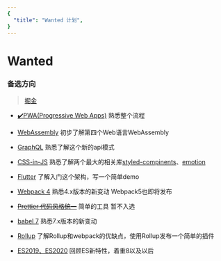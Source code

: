 ```yaml
---
{
  "title": "Wanted 计划",
}
---
```


# Wanted

### 备选方向
> [掘金](https://juejin.im/post/5cdd2ba16fb9a031ef63dd43#heading-2)

+ [✔️PWA(Progressive Web Apps)](https://developer.mozilla.org/zh-CN/docs/Web/Progressive_web_apps)
  熟悉整个流程
- [WebAssembly](https://developer.mozilla.org/zh-CN/docs/WebAssembly) 初步了解第四个Web语言WebAssembly
+ [GraphQL](https://graphql.org/) 熟悉了解这个新的api模式
- [CSS-in-JS]() 熟悉了解两个最大的相关库[styled-compinents](https://www.styled-components.com/)、[emotion](https://github.com/emotion-js/emotion)
+ [Flutter](https://flutterchina.club/) 了解入门这个架构，写一个简单demo
- [Webpack 4](https://www.webpackjs.com/concepts/) 熟悉4.x版本的新变动 Webpack5也即将发布
+ ~~[Prettier 代码风格统一](https://prettier.io/)~~ 简单的工具 暂不入选
- [babel 7](https://babeljs.io/blog/2018/08/27/7.0.0) 熟悉7.x版本的新变动
+ [Rollup](https://www.rollupjs.com/guide/big-list-of-options/#watch-options) 了解Rollup和webpack的优缺点，使用Rollup发布一个简单的插件
- [ES2019、ES2020](https://juejin.im/post/5ca2e1935188254416288eb2#heading-32) 回顾ES新特性，着重8以及以后
